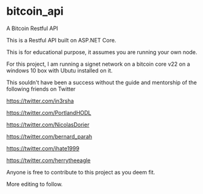 # bitcoin_api
A Bitcoin Restful API 

This is a Restful API built on ASP.NET Core.

This is for educational purpose, it assumes you are running your own node.

For this project, I am running a signet network on a bitcoin core v22 on a windows 10 box with Ubutu installed on it. 

This souldn't have been a success without the guide and mentorship of the following friends on Twitter

https://twitter.com/in3rsha

https://twitter.com/PortlandHODL

https://twitter.com/NicolasDorier

https://twitter.com/bernard_parah

https://twitter.com/ihate1999

https://twitter.com/herrytheeagle


Anyone is free to contribute to this project as you deem fit.

More editing to follow.



